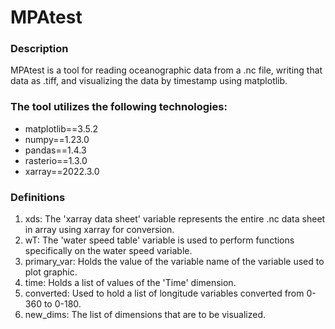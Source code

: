 
<h1>MPAtest</h1>

<h3>Description</h3 style="bold">
MPAtest is a tool for reading oceanographic data from a .nc file, writing that data as .tiff, and visualizing the data by timestamp using matplotlib.

<h3>The tool utilizes the following technologies:</h3 style="bold">

<ul>
  <li>matplotlib==3.5.2</li>
  <li>numpy==1.23.0</li>
  <li>pandas==1.4.3</li>
  <li>rasterio==1.3.0</li>
  <li>xarray==2022.3.0</li>
</ul>


<h3>Definitions</h3 style="bold">

<ol>
<li>xds: The 'xarray data sheet' variable represents the entire .nc data sheet in array using xarray for conversion.</li>
<li>wT: The 'water speed table' variable is used to perform functions specifically on the water speed variable.</li>
<li>primary_var: Holds the value of the variable name of the variable used to plot graphic.</li>
<li>time: Holds a list of values of the 'Time' dimension.</li>
<li>converted: Used to hold a list of longitude variables converted from 0-360 to 0-180.</li>
<li>new_dims: The list of dimensions that are to be visualized. </li>
</ol>





